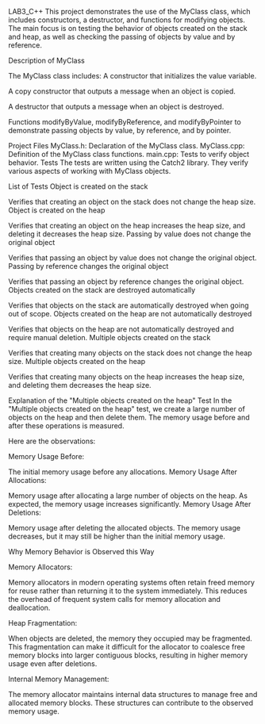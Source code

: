 LAB3_C++
This project demonstrates the use of the MyClass class, which includes constructors, a destructor, and functions for modifying objects. The main focus is on testing the behavior of objects created on the stack and heap, as well as checking the passing of objects by value and by reference.

Description of MyClass

The MyClass class includes:
A constructor that initializes the value variable.

A copy constructor that outputs a message when an object is copied.

A destructor that outputs a message when an object is destroyed.

Functions modifyByValue, modifyByReference, and modifyByPointer to demonstrate passing objects by value, by reference, and by pointer.

Project Files
MyClass.h: Declaration of the MyClass class.
MyClass.cpp: Definition of the MyClass class functions.
main.cpp: Tests to verify object behavior.
Tests
The tests are written using the Catch2 library. They verify various aspects of working with MyClass objects.

List of Tests
Object is created on the stack

Verifies that creating an object on the stack does not change the heap size.
Object is created on the heap

Verifies that creating an object on the heap increases the heap size, and deleting it decreases the heap size.
Passing by value does not change the original object

Verifies that passing an object by value does not change the original object.
Passing by reference changes the original object

Verifies that passing an object by reference changes the original object.
Objects created on the stack are destroyed automatically

Verifies that objects on the stack are automatically destroyed when going out of scope.
Objects created on the heap are not automatically destroyed

Verifies that objects on the heap are not automatically destroyed and require manual deletion.
Multiple objects created on the stack

Verifies that creating many objects on the stack does not change the heap size.
Multiple objects created on the heap

Verifies that creating many objects on the heap increases the heap size, and deleting them decreases the heap size.

Explanation of the "Multiple objects created on the heap" Test
In the "Multiple objects created on the heap" test, we create a large number of objects on the heap and then delete them. The memory usage before and after these operations is measured. 


Here are the observations:

Memory Usage Before:

The initial memory usage before any allocations.
Memory Usage After Allocations:

Memory usage after allocating a large number of objects on the heap. As expected, the memory usage increases significantly.
Memory Usage After Deletions:

Memory usage after deleting the allocated objects. The memory usage decreases, but it may still be higher than the initial memory usage.




Why Memory Behavior is Observed this Way

Memory Allocators:

Memory allocators in modern operating systems often retain freed memory for reuse rather than returning it to the system immediately. This reduces the overhead of frequent system calls for memory allocation and deallocation.

Heap Fragmentation:

When objects are deleted, the memory they occupied may be fragmented. This fragmentation can make it difficult for the allocator to coalesce free memory blocks into larger contiguous blocks, resulting in higher memory usage even after deletions.

Internal Memory Management:

The memory allocator maintains internal data structures to manage free and allocated memory blocks. These structures can contribute to the observed memory usage.